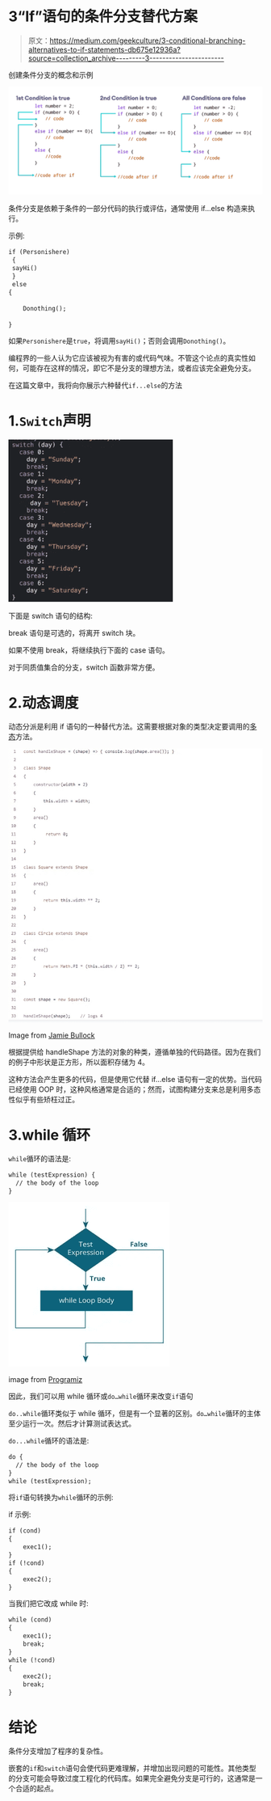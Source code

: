# 3“If”语句的条件分支替代方案

> 原文：<https://medium.com/geekculture/3-conditional-branching-alternatives-to-if-statements-db675e12936a?source=collection_archive---------3----------------------->

创建条件分支的概念和示例

![](img/eb26052185046b3a4ab9ac7e47a7af20.png)

条件分支是依赖于条件的一部分代码的执行或评估，通常使用 if…else 构造来执行。

示例:

```
if (Personishere)
 {
 sayHi()
 }
 else
{

    Donothing();

}
```

如果`Personishere`是`true`，将调用`sayHi()`；否则会调用`Donothing()`。

编程界的一些人认为它应该被视为有害的或代码气味。不管这个论点的真实性如何，可能存在这样的情况，即它不是分支的理想方法，或者应该完全避免分支。

在这篇文章中，我将向你展示六种替代`if...else`的方法

# 1.`Switch`声明

![](img/8b636f64a94934f4cf8b4cc930b0fb3f.png)

下面是 switch 语句的结构:

break 语句是可选的，将离开 switch 块。

如果不使用 break，将继续执行下面的 case 语句。

对于同质值集合的分支，switch 函数非常方便。

# 2.动态调度

动态分派是利用 if 语句的一种替代方法。这需要根据对象的类型决定要调用的[多态](https://en.wikipedia.org/wiki/Polymorphism_(computer_science))方法。

![](img/6a917d2e0c767f2456399332d8d79646.png)

Image from [Jamie Bullock](https://jamiebullock.medium.com/?source=---three_column_layout_sidebar----------------------------------)

根据提供给 handleShape 方法的对象的种类，遵循单独的代码路径。因为在我们的例子中形状是正方形，所以面积存储为 4。

这种方法会产生更多的代码，但是使用它代替 if…else 语句有一定的优势。当代码已经使用 OOP 时，这种风格通常是合适的；然而，试图构建分支来总是利用多态性似乎有些矫枉过正。

# 3.while 循环

`while`循环的语法是:

```
while (testExpression) {
  // the body of the loop 
}
```

![](img/2b3c5d750b19842a9695e54790923f67.png)

image from [Programiz](https://www.programiz.com)

因此，我们可以用 while 循环或`do…while`循环来改变`if`语句

`do..while`循环类似于 while 循环，但是有一个显著的区别。`do…while`循环的主体至少运行一次。然后才计算测试表达式。

`do...while`循环的语法是:

```
do {
  // the body of the loop
}
while (testExpression);
```

将`if`语句转换为`while`循环的示例:

if 示例:

```
if (cond)
{
    exec1();
}
if (!cond) 
{
    exec2();
}
```

当我们把它改成 while 时:

```
while (cond) 
{
    exec1();
    break;
}
while (!cond) 
{
    exec2();
    break;
}
```

# 结论

条件分支增加了程序的复杂性。

嵌套的`if`和`switch`语句会使代码更难理解，并增加出现问题的可能性。其他类型的分支可能会导致过度工程化的代码库。如果完全避免分支是可行的，这通常是一个合适的起点。